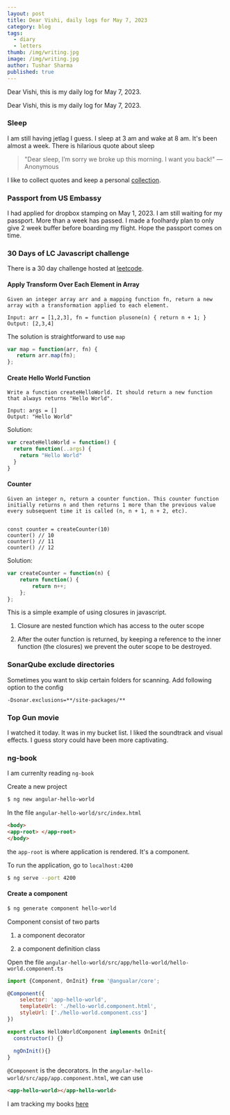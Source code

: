 ```yaml
---
layout: post
title: Dear Vishi, daily logs for May 7, 2023
category: blog
tags:
  - diary
  - letters
thumb: /img/writing.jpg
image: /img/writing.jpg
author: Tushar Sharma
published: true
---
```


Dear Vishi, this is my daily log for May 7, 2023.<!-- truncate_here -->

<!--begin_of_post -->

Dear Vishi, this is my daily log for May 7, 2023.

### Sleep

I am still having jetlag I guess. I sleep at 3 am and wake at 8 am. It's been almost a week. There is hilarious quote about sleep

> "Dear sleep, I’m sorry we broke up this morning. I want you back!" — Anonymous

I like to collect quotes and keep a personal [collection](https://randomwits.com/quotes/).


### Passport from US Embassy

I had applied for dropbox stamping on May 1, 2023. I am still waiting for my passport. More than a week has passed. I made a foolhardy plan to only give 2 week buffer before boarding my flight. Hope the passport comes on time.

### 30 Days of LC Javascript challenge

There is a 30 day challenge hosted at [leetcode](https://leetcode.com/discuss/study-guide/3458761/day-4-30-days-of-lc-javascript-challenge).

####  Apply Transform Over Each Element in Array

```
Given an integer array arr and a mapping function fn, return a new array with a transformation applied to each element.

Input: arr = [1,2,3], fn = function plusone(n) { return n + 1; }
Output: [2,3,4]
```

The solution is straightforward to use `map`

```javascript
var map = function(arr, fn) {
   return arr.map(fn);
};
```

#### Create Hello World Function

```
Write a function createHelloWorld. It should return a new function that always returns "Hello World".

Input: args = []
Output: "Hello World"
```

Solution:

```javascript
var createHelloWorld = function() {
  return function(..args) {
    return "Hello World"
  }
}
```

#### Counter

```
Given an integer n, return a counter function. This counter function initially returns n and then returns 1 more than the previous value every subsequent time it is called (n, n + 1, n + 2, etc).


const counter = createCounter(10)
counter() // 10
counter() // 11
counter() // 12
```

Solution:

```javascript
var createCounter = function(n) {
    return function() {
        return n++;
    };
};

```

This is a simple example of using closures in javascript.

1. Closure are nested function which has access to the outer scope

2. After the outer function is returned, by keeping a reference to the inner function (the closures) we prevent the outer scope to be destroyed.

### SonarQube exclude directories

Sometimes you want to skip certain folders for scanning. Add following option to the config

```
-Dsonar.exclusions=**/site-packages/**
```

### Top Gun movie

I watched it today. It was in my bucket list. I liked the soundtrack and visual effects.  I guess story could have been more captivating.

### ng-book

I am currenlty reading `ng-book`

Create a new project

```bash
$ ng new angular-hello-world
```

In the file `angular-hello-world/src/index.html`

```html
<body>
<app-root> </app-root>
</body>
```

the `app-root` is where application is rendered. It's a component.

To run the application, go to `localhost:4200`

```bash
$ ng serve --port 4200
```

#### Create a component

```bash
$ ng generate component hello-world
```

Component consist of two parts

1. a component decorator

2. a component definition class

Open the file `angular-hello-world/src/app/hello-world/hello-world.component.ts`

```javascript
import {Component, OnInit} from '@angualar/core';

@Component({
    selector: 'app-hello-world',
    templateUrl: './hello-world.component.html',
    styleUrl: ['./hello-world.component.css']
})

export class HelloWorldComponent implements OnInit{
  constructor() {}

  ngOnInit(){}
}
```

`@Component` is the decorators. In the `angular-hello-world/src/app/app.component.html`, we can use

```html
<app-hello-world></app-hello-world>
```

I am tracking my books [here](https://randomwits.com/books)
